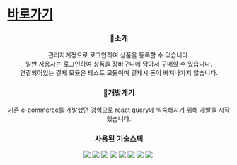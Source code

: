 # [바로가기](https://fir-shop-e5e79.web.app)

<div align=center>
  <h3>🌸소개</h3>
  <p>
   관리자계정으로 로그인하여 상품을 등록할 수 있습니다.<br />
   일반 사용자는 로그인하여 상품을 장바구니에 담아서 구매할 수 있습니다.<br />
   연결되어있는 결제 모듈은 테스트 모듈이며 결제시 돈이 빠져나가지 않습니다.
  </p>
</div>
<div align=center>
  <h3>📖개발계기</h3>
  <p>
   기존 e-commerce를 개발했던 경험으로 react query에 익숙해지기 위해 개발을 시작했습니다.
  </p>
</div>

<div align=center>
  <h3>사용된 기술스택</h3>
  <p>
   <img src="https://img.shields.io/badge/HTML-E34F26?style=flat-square&logo=HTML5&logoColor=white"/>&nbsp;<img src="https://img.shields.io/badge/CSS3-1572B6?style=flat-square&logo=CSS3&logoColor=white"/>&nbsp;<img src="https://img.shields.io/badge/Tailwind CSS-06B6D4?style=flat-square&logo=Tailwind CSS&logoColor=white"/>&nbsp;<img src="https://img.shields.io/badge/JavaScript-F7DF1E?style=flat-square&logo=JavaScript&logoColor=black"/>&nbsp;<img src="https://img.shields.io/badge/React.js-61DAFB?style=flat-square&logo=React&logoColor=black"/>&nbsp;<img src="https://img.shields.io/badge/Git-F05032?style=flat-square&logo=Git&logoColor=white"/>&nbsp;<img src="https://img.shields.io/badge/Firebase-FFCA28?style=flat-square&logo=Firebase&logoColor=black"/>&nbsp;<img src="https://img.shields.io/badge/Cloudinary-2C39BD?style=flat-square&logo=Cloudways&logoColor=white"/>&nbsp;
  </p>
</div>
